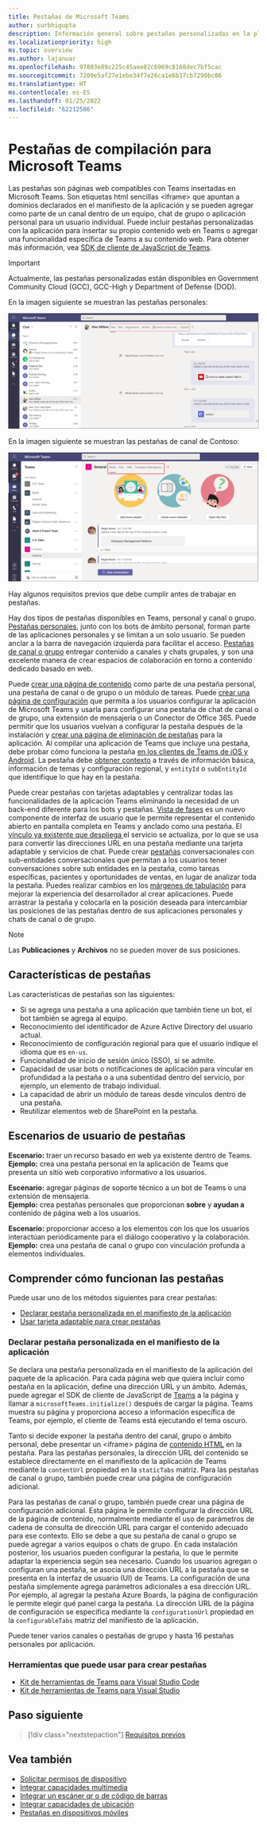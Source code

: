 ```yaml
---
title: Pestañas de Microsoft Teams
author: surbhigupta
description: Información general sobre pestañas personalizadas en la plataforma de Teams
ms.localizationpriority: high
ms.topic: overview
ms.author: lajanuar
ms.openlocfilehash: 97803e89c225c45aee82c6969c8168dec7bf5cac
ms.sourcegitcommit: 7209e5af27e1ebe34f7e26ca1e6b17cb7290bc06
ms.translationtype: HT
ms.contentlocale: es-ES
ms.lasthandoff: 01/25/2022
ms.locfileid: "62212506"
---
```

# <a name="build-tabs-for-microsoft-teams"></a>Pestañas de compilación para Microsoft Teams

Las pestañas son páginas web compatibles con Teams insertadas en Microsoft Teams. Son etiquetas html sencillas <iframe\> que apuntan a dominios declarados en el manifiesto de la aplicación y se pueden agregar como parte de un canal dentro de un equipo, chat de grupo o aplicación personal para un usuario individual. Puede incluir pestañas personalizadas con la aplicación para insertar su propio contenido web en Teams o agregar una funcionalidad específica de Teams a su contenido web. Para obtener más información, vea [SDK de cliente de JavaScript de Teams](/javascript/api/overview/msteams-client).

> [!IMPORTANT]
> Actualmente, las pestañas personalizadas están disponibles en Government Community Cloud (GCC), GCC-High y Department of Defense (DOD).

En la imagen siguiente se muestran las pestañas personales:

![Pestañas personales](../assets/images/tabs/personaltab.png)

En la imagen siguiente se muestran las pestañas de canal de Contoso:

![Pestañas de canal o grupo](../assets/images/tabs/tabs.png)

Hay algunos requisitos previos que debe cumplir antes de trabajar en pestañas.

Hay dos tipos de pestañas disponibles en Teams, personal y canal o grupo. [Pestañas personales](~/tabs/how-to/create-personal-tab.md), junto con los bots de ámbito personal, forman parte de las aplicaciones personales y se limitan a un solo usuario. Se pueden anclar a la barra de navegación izquierda para facilitar el acceso. [Pestañas de canal o grupo](~/tabs/how-to/create-channel-group-tab.md) entregar contenido a canales y chats grupales, y son una excelente manera de crear espacios de colaboración en torno a contenido dedicado basado en web.

Puede [crear una página de contenido](~/tabs/how-to/create-tab-pages/content-page.md) como parte de una pestaña personal, una pestaña de canal o de grupo o un módulo de tareas. Puede [crear una página de configuración](~/tabs/how-to/create-tab-pages/configuration-page.md) que permita a los usuarios configurar la aplicación de Microsoft Teams y usarla para configurar una pestaña de chat de canal o de grupo, una extensión de mensajería o un Conector de Office 365. Puede permitir que los usuarios vuelvan a configurar la pestaña después de la instalación y [crear una página de eliminación de pestañas](~/tabs/how-to/create-tab-pages/removal-page.md) para la aplicación. Al compilar una aplicación de Teams que incluye una pestaña, debe probar cómo funciona la pestaña [en los clientes de Teams de iOS y Android](~/tabs/design/tabs-mobile.md). La pestaña debe [obtener contexto](~/tabs/how-to/access-teams-context.md) a través de información básica, información de temas y configuración regional, y `entityId` o `subEntityId` que identifique lo que hay en la pestaña.

Puede crear pestañas con tarjetas adaptables y centralizar todas las funcionalidades de la aplicación Teams eliminando la necesidad de un back-end diferente para los bots y pestañas. [Vista de fases](~/tabs/tabs-link-unfurling.md) es un nuevo componente de interfaz de usuario que le permite representar el contenido abierto en pantalla completa en Teams y anclado como una pestaña. El [vínculo ya existente que despliega ](~/tabs/tabs-link-unfurling.md) el servicio se actualiza, por lo que se usa para convertir las direcciones URL en una pestaña mediante una tarjeta adaptable y servicios de chat. Puede crear [pestañas](~/tabs/how-to/conversational-tabs.md) conversacionales con sub-entidades conversacionales que permitan a los usuarios tener conversaciones sobre sub entidades en la pestaña, como tareas específicas, pacientes y oportunidades de ventas, en lugar de analizar toda la pestaña. Puedes realizar cambios en los [márgenes de tabulación](~/resources/removing-tab-margins.md) para mejorar la experiencia del desarrollador al crear aplicaciones. Puede arrastrar la pestaña y colocarla en la posición deseada para intercambiar las posiciones de las pestañas dentro de sus aplicaciones personales y chats de canal o de grupo. 

> [!NOTE]
> Las **Publicaciones** y **Archivos** no se pueden mover de sus posiciones.

## <a name="tab-features"></a>Características de pestañas

Las características de pestañas son las siguientes:

* Si se agrega una pestaña a una aplicación que también tiene un bot, el bot también se agrega al equipo.
* Reconocimiento del identificador de Azure Active Directory del usuario actual.
* Reconocimiento de configuración regional para que el usuario indique el idioma que es `en-us`.
* Funcionalidad de inicio de sesión único (SSO), si se admite.
* Capacidad de usar bots o notificaciones de aplicación para vincular en profundidad a la pestaña o a una subentidad dentro del servicio, por ejemplo, un elemento de trabajo individual.
* La capacidad de abrir un módulo de tareas desde vínculos dentro de una pestaña.
* Reutilizar elementos web de SharePoint en la pestaña.

## <a name="tabs-user-scenarios"></a>Escenarios de usuario de pestañas

**Escenario:** traer un recurso basado en web ya existente dentro de Teams. \
**Ejemplo:** crea una pestaña personal en la aplicación de Teams que presenta un sitio web corporativo informativo a los usuarios.

**Escenario:** agregar páginas de soporte técnico a un bot de Teams o una extensión de mensajería. \
**Ejemplo:** crea pestañas personales que proporcionan **sobre** y **ayudan a** contenido de página web a los usuarios.

**Escenario:** proporcionar acceso a los elementos con los que los usuarios interactúan periódicamente para el diálogo cooperativo y la colaboración. \
**Ejemplo:** crea una pestaña de canal o grupo con vinculación profunda a elementos individuales.

## <a name="understand-how-tabs-work"></a>Comprender cómo funcionan las pestañas

Puede usar uno de los métodos siguientes para crear pestañas:

* [Declarar pestaña personalizada en el manifiesto de la aplicación](#declare-custom-tab-in-app-manifest)
* [Usar tarjeta adaptable para crear pestañas](~/tabs/how-to/build-adaptive-card-tabs.md)

### <a name="declare-custom-tab-in-app-manifest"></a>Declarar pestaña personalizada en el manifiesto de la aplicación

Se declara una pestaña personalizada en el manifiesto de la aplicación del paquete de la aplicación. Para cada página web que quiera incluir como pestaña en la aplicación, define una dirección URL y un ámbito. Además, puede agregar el SDK de cliente de JavaScript de [Teams](/javascript/api/overview/msteams-client) a la página y llamar a `microsoftTeams.initialize()` después de cargar la página. Teams muestra su página y proporciona acceso a información específica de Teams, por ejemplo, el cliente de Teams está ejecutando el tema oscuro.

Tanto si decide exponer la pestaña dentro del canal, grupo o ámbito personal, debe presentar un <iframe\> página de [contenido HTML](~/tabs/how-to/create-tab-pages/content-page.md) en la pestaña. Para las pestañas personales, la dirección URL del contenido se establece directamente en el manifiesto de la aplicación de Teams mediante la `contentUrl` propiedad en la `staticTabs` matriz. Para las pestañas de canal o grupo, también puede crear una página de configuración adicional.

Para las pestañas de canal o grupo, también puede crear una página de configuración adicional. Esta página le permite configurar la dirección URL de la página de contenido, normalmente mediante el uso de parámetros de cadena de consulta de dirección URL para cargar el contenido adecuado para ese contexto. Ello se debe a que su pestaña de canal o grupo se puede agregar a varios equipos o chats de grupo. En cada instalación posterior, los usuarios pueden configurar la pestaña, lo que le permite adaptar la experiencia según sea necesario. Cuando los usuarios agregan o configuran una pestaña, se asocia una dirección URL a la pestaña que se presenta en la interfaz de usuario (UI) de Teams. La configuración de una pestaña simplemente agrega parámetros adicionales a esa dirección URL. Por ejemplo, al agregar la pestaña Azure Boards, la página de configuración le permite elegir qué panel carga la pestaña. La dirección URL de la página de configuración se especifica mediante la  `configurationUrl` propiedad en la `configurableTabs` matriz del manifiesto de la aplicación.

Puede tener varios canales o pestañas de grupo y hasta 16 pestañas personales por aplicación.

### <a name="tools-you-can-use-to-build-tabs"></a>Herramientas que puede usar para crear pestañas
* [Kit de herramientas de Teams para Visual Studio Code](../toolkit/visual-studio-code-overview.md)
* [Kit de herramientas de Teams para Visual Studio](../toolkit/visual-studio-overview.md)

## <a name="next-step"></a>Paso siguiente

> [!div class="nextstepaction"]
> [Requisitos previos](~/tabs/how-to/tab-requirements.md)

## <a name="see-also"></a>Vea también

* [Solicitar permisos de dispositivo](../concepts/device-capabilities/native-device-permissions.md)
* [Integrar capacidades multimedia](../concepts/device-capabilities/mobile-camera-image-permissions.md)
* [Integrar un escáner qr o de código de barras](../concepts/device-capabilities/qr-barcode-scanner-capability.md)
* [Integrar capacidades de ubicación](../concepts/device-capabilities/location-capability.md)
* [Pestañas en dispositivos móviles](design/tabs-mobile.md#tabs-on-mobile)
